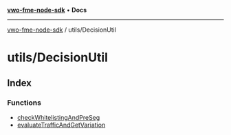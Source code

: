 [**vwo-fme-node-sdk**](../../README.md) • **Docs**

---

[vwo-fme-node-sdk](../../modules.md) / utils/DecisionUtil

# utils/DecisionUtil

## Index

### Functions

- [checkWhitelistingAndPreSeg](functions/checkWhitelistingAndPreSeg.md)
- [evaluateTrafficAndGetVariation](functions/evaluateTrafficAndGetVariation.md)

